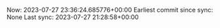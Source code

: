 Now: 2023-07-27 23:36:24.685776+00:00 Earliest commit since sync: None Last sync: 2023-07-27 21:28:58+00:00
